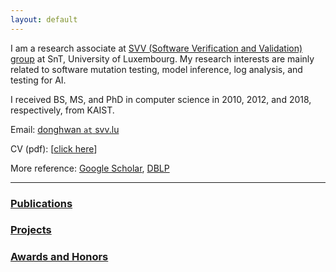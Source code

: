 ```yaml
---
layout: default
---
```


I am a research associate at [SVV (Software Verification and Validation) group](https://wwwfr.uni.lu/snt/research/software_verification_and_validation_lab) at SnT, University of Luxembourg. My research interests are mainly related to software mutation testing, model inference, log analysis, and testing for AI.

I received BS, MS, and PhD in computer science in 2010, 2012, and 2018, respectively, from KAIST.

Email: [donghwan `at` svv.lu](mailto:donghwan@svv.lu)

CV (pdf): [[click here](https://goo.gl/N2bq4G)]

More reference: [Google Scholar](https://scholar.google.co.kr/citations?user=6uSW0MQAAAAJ&hl=ko&oi=sra), [DBLP](https://dblp.uni-trier.de/pers/hd/s/Shin_0001:Donghwan)


* * *

### [Publications](./pages/publications.html)

### [Projects](./pages/projects.html)

### [Awards and Honors](./pages/awards.html)







